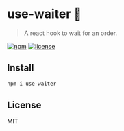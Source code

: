 # use-waiter 🤵
> A react hook to wait for an order.

[![npm](https://flat.badgen.net/npm/v/use-waiter)](https://www.npmjs.com/package/use-waiter)
[![license](https://flat.badgen.net/github/license/skt-t1-byungi/use-waiter)](https://github.com/skt-t1-byungi/use-waiter/blob/master/LICENSE)

## Install
```sh
npm i use-waiter
```

## License
MIT

